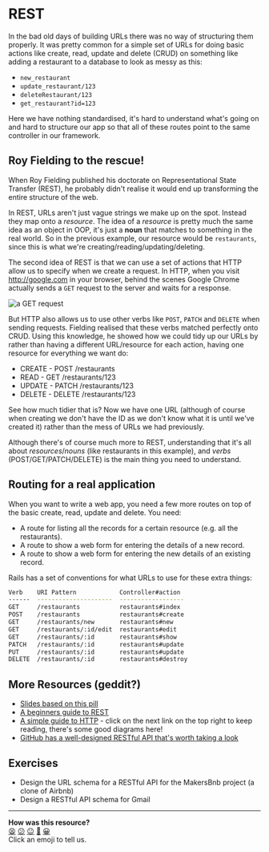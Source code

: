 # REST

In the bad old days of building URLs there was no way of structuring them
properly. It was pretty common for a simple set of URLs for doing basic actions
like create, read, update and delete (CRUD) on something like adding a
restaurant to a database to look as messy as this:

* `new_restaurant`
* `update_restaurant/123`
* `deleteRestaurant/123`
* `get_restaurant?id=123`

Here we have nothing standardised, it's hard to understand what's going on and
hard to structure our app so that all of these routes point to the same
controller in our framework.

## Roy Fielding to the rescue!

When Roy Fielding published his doctorate on Representational State Transfer
(REST), he probably didn't realise it would end up transforming the entire
structure of the web.

In REST, URLs aren't just vague strings we make up on the spot. Instead they map
onto a *resource*. The idea of a *resource* is pretty much the same idea as an
object in OOP, it's just a **noun** that matches to something in the real world. So in the previous example, our resource would be `restaurants`, since this is what we're
creating/reading/updating/deleting.

The second idea of REST is that we can use a set of actions that HTTP allow us
to specify when we create a request. In HTTP, when you visit http://google.com
in your browser, behind the scenes Google Chrome actually sends a `GET` request
to the server and waits for a response.

![a GET
request](https://www.safaribooksonline.com/library/view/head-first-servlets/9780596516680/httpatomoreillycomsourceoreillyimages1377903.png.jpg)

But HTTP also allows us to use other verbs like `POST`, `PATCH` and `DELETE`
when sending requests. Fielding realised that these verbs matched perfectly
onto CRUD. Using this knowledge, he showed how we could tidy up our URLs by
rather than having a different URL/resource for each action, having one resource
for everything we want do:

* CREATE - POST /restaurants
* READ - GET /restaurants/123
* UPDATE - PATCH /restaurants/123
* DELETE - DELETE /restaurants/123

See how much tidier that is? Now we have one URL (although of course when
creating we don't have the ID as we don't know what it is until we've created it) rather than the mess of URLs we had previously.

Although there's of course much more to REST, understanding that it's all about
*resources*/*nouns* (like restaurants in this example), and *verbs*
(POST/GET/PATCH/DELETE) is the main thing you need to understand.

## Routing for a real application

When you want to write a web app, you need a few more routes on top of the basic create, read, update and delete.  You need:

* A route for listing all the records for a certain resource (e.g. all the restaurants).
* A route to show a web form for entering the details of a new record.
* A route to show a web form for entering the new details of an existing record.

Rails has a set of conventions for what URLs to use for these extra things:

```sh
Verb    URI Pattern            Controller#action
------  ---------------------  ------------------
GET     /restaurants           restaurants#index
POST    /restaurants           restaurants#create
GET     /restaurants/new       restaurants#new
GET     /restaurants/:id/edit  restaurants#edit
GET     /restaurants/:id       restaurants#show
PATCH   /restaurants/:id       restaurants#update
PUT     /restaurants/:id       restaurants#update
DELETE  /restaurants/:id       restaurants#destroy
```

## More Resources (geddit?)

- [Slides based on this pill](http://slides.com/makersacademy/rest)
- [A beginners guide to REST](https://codeplanetio.wordpress.com/2013/12/31/principles-good-restful-api-design/)
- [A simple guide to HTTP](https://www.safaribooksonline.com/library/view/head-first-servlets/9780596516680/ch01s08.html) - click on the next link on the top right to keep reading, there's some good diagrams here!
- [GitHub has a well-designed RESTful API that's worth taking a look](https://developer.github.com/v3/)

## Exercises

- Design the URL schema for a RESTful API for the MakersBnb project (a clone of Airbnb)
- Design a RESTful API schema for Gmail

<!-- BEGIN GENERATED SECTION DO NOT EDIT -->

---

**How was this resource?**  
[😫](https://airtable.com/shrUJ3t7KLMqVRFKR?prefill_Repository=course&prefill_File=pills/rest.md&prefill_Sentiment=😫) [😕](https://airtable.com/shrUJ3t7KLMqVRFKR?prefill_Repository=course&prefill_File=pills/rest.md&prefill_Sentiment=😕) [😐](https://airtable.com/shrUJ3t7KLMqVRFKR?prefill_Repository=course&prefill_File=pills/rest.md&prefill_Sentiment=😐) [🙂](https://airtable.com/shrUJ3t7KLMqVRFKR?prefill_Repository=course&prefill_File=pills/rest.md&prefill_Sentiment=🙂) [😀](https://airtable.com/shrUJ3t7KLMqVRFKR?prefill_Repository=course&prefill_File=pills/rest.md&prefill_Sentiment=😀)  
Click an emoji to tell us.

<!-- END GENERATED SECTION DO NOT EDIT -->
